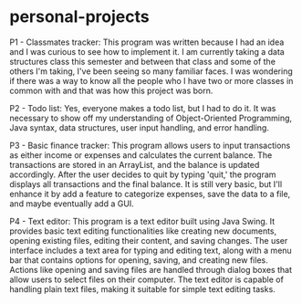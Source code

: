 # personal-projects
P1 - Classmates tracker: This program was written because I had an idea and I was curious to see how to implement it. I am currently taking a data structures class this semester and between that class and some of the others I'm taking, I've been seeing so many familiar faces. I was wondering if there was a way to know all the people who I have two or more classes in common with and that was how this project was born.

P2 - Todo list: Yes, everyone makes a todo list, but I had to do it. It was necessary to show off my understanding of Object-Oriented Programming, Java syntax, data structures, user input handling, and error handling.

P3 - Basic finance tracker: This program allows users to input transactions as either income or expenses and calculates the current balance. The transactions are stored in an ArrayList, and the balance is updated accordingly. After the user decides to quit by typing 'quit,' the program displays all transactions and the final balance. It is still very basic, but I'll enhance it by add a feature to categorize expenses, save the data to a file, and maybe eventually add a GUI.

P4 - Text editor: This program is a text editor built using Java Swing. It provides basic text editing functionalities like creating new documents, opening existing files, editing their content, and saving changes. The user interface includes a text area for typing and editing text, along with a menu bar that contains options for opening, saving, and creating new files. Actions like opening and saving files are handled through dialog boxes that allow users to select files on their computer. The text editor is capable of handling plain text files, making it suitable for simple text editing tasks.


